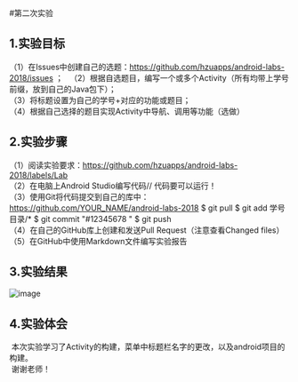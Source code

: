 #第二次实验

## 1.实验目标
（1）在Issues中创建自己的选题：https://github.com/hzuapps/android-labs-2018/issues ；   
（2）根据自选题目，编写一个或多个Activity（所有均带上学号前缀，放到自己的Java包下）；   
（3）将标题设置为自己的学号+对应的功能或题目；   
（4）根据自己选择的题目实现Activity中导航、调用等功能（选做）  

## 2.实验步骤

（1）阅读实验要求：https://github.com/hzuapps/android-labs-2018/labels/Lab   
（2）在电脑上Android Studio编写代码// 代码要可以运行！   
（3）使用Git将代码提交到自己的库中：https://github.com/YOUR_NAME/android-labs-2018 $ git pull $ git add 学号目录/* $ git commit "#12345678 " $ git push   
（4）在自己的GitHub库上创建和发送Pull Request（注意查看Changed files）  
（5）在GitHub中使用Markdown文件编写实验报告  
 
## 3.实验结果
![image](https://raw.githubusercontent.com/GeekLee1998/android-labs-2018/master/soft1612070501311/lab2.png)	  
 
## 4.实验体会
  
  本次实验学习了Activity的构建，菜单中标题栏名字的更改，以及android项目的构建。  
  谢谢老师！  
